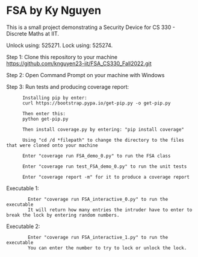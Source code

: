 # FSA by Ky Nguyen
This is a small project demonstrating a Security Device for CS 330 - Discrete Maths at IIT. 

Unlock using: 525271. Lock using: 525274.





Step 1: Clone this repository to your machine
      https://github.com/knguyen23-iit/FSA_CS330_Fall2022.git

Step 2: Open Command Prompt on your machine with Windows

Step 3: Run tests and producing coverage report:

          Installing pip by enter:
          curl https://bootstrap.pypa.io/get-pip.py -o get-pip.py
    
          Then enter this:
          python get-pip.py
          
          Then install coverage.py by entering: "pip install coverage"

          Using "cd /d *filepath" to change the directory to the files that were cloned onto your machine

          Enter "coverage run FSA_demo_0.py" to run the FSA class

          Enter "coverage run test_FSA_demo_0.py" to run the unit tests

          Enter "coverage report -m" for it to produce a coverage report

Executable 1: 
          
            Enter "coverage run FSA_interactive_0.py" to run the executable
            It will return how many entries the intruder have to enter to break the lock by entering random numbers.
    
Executable 2: 

            Enter "coverage run FSA_interactive_1.py" to run the executable
            You can enter the number to try to lock or unlock the lock.          
